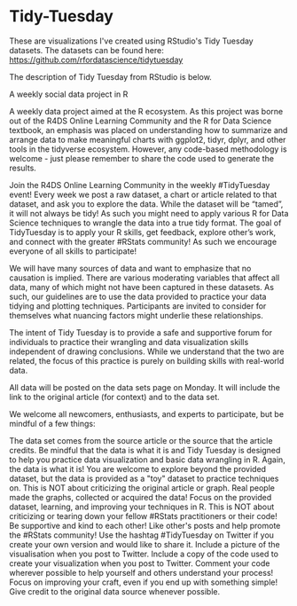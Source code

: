 # Tidy-Tuesday

These are visualizations I've created using RStudio's Tidy Tuesday datasets. The datasets can be found here: https://github.com/rfordatascience/tidytuesday

The description of Tidy Tuesday from RStudio is below.



A weekly social data project in R

A weekly data project aimed at the R ecosystem. As this project was borne out of the R4DS Online Learning Community and the R for Data Science textbook, an emphasis was placed on understanding how to summarize and arrange data to make meaningful charts with ggplot2, tidyr, dplyr, and other tools in the tidyverse ecosystem. However, any code-based methodology is welcome - just please remember to share the code used to generate the results.

Join the R4DS Online Learning Community in the weekly #TidyTuesday event! Every week we post a raw dataset, a chart or article related to that dataset, and ask you to explore the data. While the dataset will be “tamed”, it will not always be tidy! As such you might need to apply various R for Data Science techniques to wrangle the data into a true tidy format. The goal of TidyTuesday is to apply your R skills, get feedback, explore other’s work, and connect with the greater #RStats community! As such we encourage everyone of all skills to participate!

We will have many sources of data and want to emphasize that no causation is implied. There are various moderating variables that affect all data, many of which might not have been captured in these datasets. As such, our guidelines are to use the data provided to practice your data tidying and plotting techniques. Participants are invited to consider for themselves what nuancing factors might underlie these relationships.

The intent of Tidy Tuesday is to provide a safe and supportive forum for individuals to practice their wrangling and data visualization skills independent of drawing conclusions. While we understand that the two are related, the focus of this practice is purely on building skills with real-world data.

All data will be posted on the data sets page on Monday. It will include the link to the original article (for context) and to the data set.

We welcome all newcomers, enthusiasts, and experts to participate, but be mindful of a few things:

The data set comes from the source article or the source that the article credits. Be mindful that the data is what it is and Tidy Tuesday is designed to help you practice data visualization and basic data wrangling in R.
Again, the data is what it is! You are welcome to explore beyond the provided dataset, but the data is provided as a "toy" dataset to practice techniques on.
This is NOT about criticizing the original article or graph. Real people made the graphs, collected or acquired the data! Focus on the provided dataset, learning, and improving your techniques in R.
This is NOT about criticizing or tearing down your fellow #RStats practitioners or their code! Be supportive and kind to each other! Like other's posts and help promote the #RStats community!
Use the hashtag #TidyTuesday on Twitter if you create your own version and would like to share it.
Include a picture of the visualisation when you post to Twitter.
Include a copy of the code used to create your visualization when you post to Twitter. Comment your code wherever possible to help yourself and others understand your process!
Focus on improving your craft, even if you end up with something simple!
Give credit to the original data source whenever possible.

